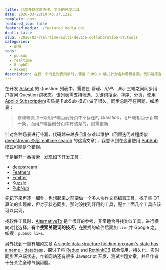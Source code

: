 ```yaml
---
title: 几款多端实时协作、同步的开发工具
date: 2020-03-22T10:46:37.121Z
template: post
featured_top: false
featured_media: ./featured_media.png
draft: false
slug: /2020/03/real-time-multi-device-collaboration-devtools
categories:
  - 前端
tags:
  - pubsub
  - realtime
  - GraphQL
  - Askent
description: 在做一个消息列表同步时，使用 PubSub 模式针对各种场景补漏，代码越来越多且复杂难以维护。展开搜索，发现一些有用的工具
---
```


<!-- endExcerpt -->

在开发 [Askent](/2020/03/askent-give-up-prisma2) 的 Question 列表中，需要在 _管理、用户、演示_ 三端之间同步用户提问 Question 的状态。该列表需支持筛选、关键词搜索、排序、分页，使用 [Apollo Subscription](https://www.apollographql.com/docs/apollo-server/data/subscriptions/)(实质是 PubSub 模式) 做了很久，同步总是存在问题，如场景：

> 管理端置顶一条用户端当前分页中不存在的 _Question_，用户端相当于新增一条，而用户端当前分页中有该条的，则需更新

针对各种场景进行补漏，代码越来越多且复杂难以维护（回顾迭代过程类似 [deepstream 介绍 realtime search](https://deepstream.io/blog/20191104-realtime-search/) 的这篇文章），我意识到在这里使用 [PubSub 模式](https://en.wikipedia.org/wiki/Publish%E2%80%93subscribe_pattern)可能是个错误。

于是展开一番搜索，发现如下开发工具：

- [deepstream](https://deepstream.io/)
- [Feathers](https://feathersjs.com/)
- [Emitter](https://emitter.io)
- [Kuzzle](https://kuzzle.io)
- [PubNub](https://www.pubnub.com)

先记下来再逐一细看，也想起来之前要做一个多人协作文档编辑工具，找了些 OT 算法的实现库，但对于状态同步，那时没找到好用的工具，配合上面几个工具应该可以实现。

找软件工具时，[AlternativeTo](https://alternativeto.net/) 是个很好的参考，非常适合寻找类似工具，进行横向对比选择。**有个搜索关键词的技巧**，在要找的软件后面加 `like` 并 Google 之，如搜：`pubnub like`。

另外找到一篇有趣的文章 [A single data structure holding program's state has a name - database](https://glebbahmutov.com/blog/redux-and-rethinkdb/)，探讨了将 [Redux](https://redux.js.org/) and [RethinkDB](https://rethinkdb.com) 结合使用，持久化、实时同步客户端状态，作者网站还有很多 Javascript 开发、测试主题文章，并且作者十分关注全球气候问题。
